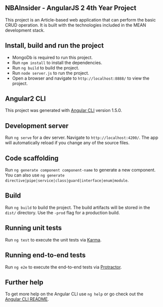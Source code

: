 ## NBAInsider - AngularJS 2 4th Year Project

This project is an Article-based web application that can perform the basic CRUD operation. It is built with the technologies included in the MEAN development stack.

## Install, build and run the project
 - MongoDb is required to run this project.
 - Run `npm install` to install the dependencies. 
 - Run `ng build` to build the project.
 - Run `node server.js` to run the project.
 - Open a browser and navigate to `http://localhost:8888/` to view the project.

## Angular2 CLI

This project was generated with [Angular CLI](https://github.com/angular/angular-cli) version 1.5.0.

## Development server

Run `ng serve` for a dev server. Navigate to `http://localhost:4200/`. The app will automatically reload if you change any of the source files.

## Code scaffolding

Run `ng generate component component-name` to generate a new component. You can also use `ng generate directive|pipe|service|class|guard|interface|enum|module`.

## Build

Run `ng build` to build the project. The build artifacts will be stored in the `dist/` directory. Use the `-prod` flag for a production build.

## Running unit tests

Run `ng test` to execute the unit tests via [Karma](https://karma-runner.github.io).

## Running end-to-end tests

Run `ng e2e` to execute the end-to-end tests via [Protractor](http://www.protractortest.org/).

## Further help

To get more help on the Angular CLI use `ng help` or go check out the [Angular CLI README](https://github.com/angular/angular-cli/blob/master/README.md).

